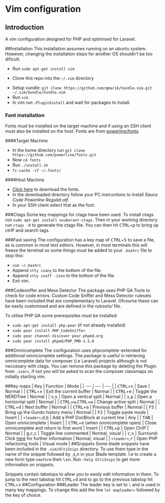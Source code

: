 # Vim configuration

## Introduction
A vim configuration designed for PHP and optimised for Laravel. 

##Installation
This installation assumes running on an ubuntu system. However, changing the installation
steps for another OS shouldn't be too dificult.

* Run `sudo apt-get install vim`
+ Clone this repo into the `~/.vim` directory
* Setup vundle: `git clone https://github.com/gmarik/Vundle.vim.git ~/.vim/bundle/Vundle.vim` 
* Run `vim`
* In vim run `:PluginInstall` and wait for packages to install.

### Font installation
Fonts must be installed on the target machine and if using an SSH client must also be installed on the host.
Fonts are from [powerline/fonts](https://github.com/powerline/fonts).

####Target Machine

* In the home directory run `git clone https://github.com/powerline/fonts.git`
* Now `cd fonts`
* Run `./install.sh`
* `fc-cache -vf ~/.fonts/`

    
####Host Machine
* [Click here](https://github.com/powerline/fonts/archive/master.zip) to download the fonts.
* In the downloaded directory follow your PC instructions to install *Sauce Code Powerline Regulat.otf*.
* In your SSH client select that as the font.

###Ctags
Some key mappings for ctags have been used. To install ctags run `sudo apt-get install exuberant-ctags`.
Then in your working directory run `ctags -R` to generate the ctags file. You can then hit <kbd>CTRL</kbd>+<kbd>p</kbd> to bring up ctrlP and search tags.

###Fast saving
The configuration has a key map of <kbd>CTRL</kbd>+<kbd>S</kbd> to save a file, as is common in most text editors.
However, in most terminals this will freeze the terminal so some things must be added to your `.bashrc` file to stop this:

* `vim ~/.bashrc`
* Append `stty ixany` to the bottom of the file.
* Append `stty ixoff -ixon` to the bottom of the file.
* Exit vim.

###Codesniffer and Mess Detector
The package uses PHP QA Tools to check for code errors. Custom Code Sniffer and Mess Detector rulesets have been included
that are complementary to Laravel. Ofcourse these can be easily customised and are defined in the *rulesets/* file.

To utilise PHP QA some prerequisites must be installed:

* `sudo apt-get install php-pear` (if not already installed)
* `sudo pear install PHP_CodeSniffer`
* `sudo pear channel-discover pear.phpmd.org`
* `sudo pear install phpmd/PHP_PMD-1.5.0`

###Omnicomplete
The configuration uses phpcomplete-extended for additional omnicomplete settings. 
The package is useful in retrieving omnicomplete data for composer (i.e Laravel) projects although is not neccesary with ctags.
You can remove this package by deleting the Plugin from `.vimrc`, if not you will be asked to scan the composer classmaps on initially starting vim.

##Key maps
| Key | Function | Mode |
| --- | --- | --- |
| <kbd>CTRL</kbd>+<kbd>s</kbd> | Save | Normal |
| <kbd>CTRL</kbd>+<kbd>x</kbd> | Exit the current buffer | Normal |
| <kbd>CTRL</kbd>+<kbd>e</kbd> | Toggle the NERDTree | Normal |
| <kbd>v</kbd>,<kbd>s</kbd> | Open a vertical split | Normal |
| <kbd>s</kbd>,<kbd>p</kbd> | Open a horizontal split | Normal |
| <kbd>CTRL</kbd>+<kbd>w</kbd>,<kbd>CTRL</kbd>+<kbd>w</kbd> | Change active split | Normal |
| <kbd>CTRL</kbd>+<kbd>d</kbd> | Next buffer | Normal |
| <kbd>CTRL</kbd>+<kbd>a</kbd> | Previous buffer | Normal |
| <kbd>F5</kbd> | Bring up the Gundo history menu | Normal |
| <kbd>F2</kbd> | Toggle paste mode | Insert |
| `<leader>`,<kbd>d</kbd>,<kbd>b</kbd> | Add a PHP DocBlock at current line | Any |
| <kbd>TAB</kbd> | Open omnicomplete | Insert |
| <kbd>CTRL</kbd>+<kbd>e</kbd> (when omnicomplete open) | Close omnicomplete and return to first word | Insert |
| <kbd>CTRL</kbd>+<kbd>p</kbd> | Open CtrlP | Normal |
| <kbd>g</kbd>,<kbd>c</kbd>,<kbd>c</kbd> | Toggle line commented | Normal, visual | 
| <kbd>c</kbd>,<kbd>s</kbd> | Surround: Click [here](https://github.com/tpope/vim-surround) for further information | Normal, visual |
| `<leader>`,<kbd>r</kbd> | Open PHP refactoring tools | Visual mode |
##Snippets
Some blade snippets have been included in the `.vim/UltiSnips` directory. To use them type in the name of the snippet followed by 
<leader>,<kbd>s</kbd>,<kbd>n</kbd> in your Blade template. I.e to create a new form type `newform` then <kbd>\sn</kbd>. 
Run `:help UltiSnips` to get more information on snippets.

Snippets contain tabstops to allow you to easily edit information in them. To jump to the next tabstop hit <kbd>CTRL</kbd>+<kbd>d</kbd> and 
to go to the previous tabstop hit <kbd>CTRL</kbd>+<kbd>z</kbd>
##Configuration
###Leader
The leader key is set to `\` and is used in many key mappings. To change this add the line `let mapleader=` followed by the key of choice.
